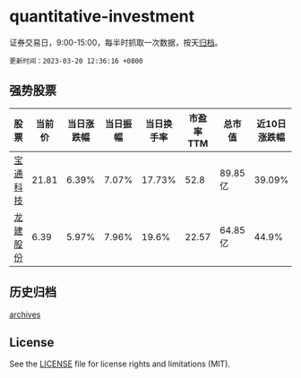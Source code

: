 # quantitative-investment

证券交易日，9:00-15:00，每半时抓取一次数据，按天[归档](archives)。

`更新时间：2023-03-20 12:36:16 +0800`

## 强势股票

|股票|当前价|当日涨跌幅|当日振幅|当日换手率|市盈率TTM|总市值|近10日涨跌幅|
|----|----|----|----|----|----|----|----|
|[宝通科技](https://xueqiu.com/S/SZ300031)|21.81|6.39%|7.07%|17.73%|52.8|89.85亿|39.09%|
|[龙建股份](https://xueqiu.com/S/SH600853)|6.39|5.97%|7.96%|19.6%|22.57|64.85亿|44.9%|

## 历史归档

[archives](archives)

## License

See the [LICENSE](LICENSE) file for license rights and limitations (MIT).